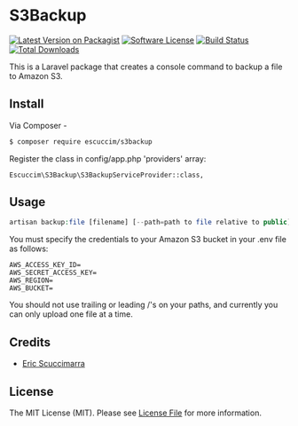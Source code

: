# S3Backup

[![Latest Version on Packagist][ico-version]][link-packagist]
[![Software License][ico-license]](LICENSE.md)
[![Build Status][ico-travis]][link-travis]
[![Total Downloads][ico-downloads]][link-downloads]

This is a Laravel package that creates a console command to backup a file to Amazon S3.

## Install

Via Composer -

``` bash
$ composer require escuccim/s3backup
```
Register the class in config/app.php 'providers' array:
```
Escuccim\S3Backup\S3BackupServiceProvider::class,
```

## Usage

``` php 
artisan backup:file [filename] [--path=path to file relative to public] [--dest=location to upload file to]
```
You must specify the credentials to your Amazon S3 bucket in your .env file as follows:
```
AWS_ACCESS_KEY_ID=
AWS_SECRET_ACCESS_KEY=
AWS_REGION=
AWS_BUCKET=
```
You should not use trailing or leading /'s on your paths, and currently you can only upload one file at a time.

## Credits

- [Eric Scuccimarra][link-author]

## License

The MIT License (MIT). Please see [License File](LICENSE.md) for more information.

[ico-version]: https://img.shields.io/packagist/v/escuccim/s3backup.svg?style=flat-square
[ico-license]: https://img.shields.io/badge/license-MIT-brightgreen.svg?style=flat-square
[ico-travis]: https://img.shields.io/travis/escuccim/s3backup/master.svg?style=flat-square
[ico-scrutinizer]: https://img.shields.io/scrutinizer/coverage/g/escuccim/s3backup.svg?style=flat-square
[ico-code-quality]: https://img.shields.io/scrutinizer/g/escuccim/s3backup.svg?style=flat-square
[ico-downloads]: https://img.shields.io/packagist/dt/escuccim/s3backup.svg?style=flat-square

[link-packagist]: https://packagist.org/packages/escuccim/s3backup
[link-travis]: https://travis-ci.org/escuccim/s3backup
[link-scrutinizer]: https://scrutinizer-ci.com/g/escuccim/s3backup/code-structure
[link-code-quality]: https://scrutinizer-ci.com/g/escuccim/s3backup
[link-downloads]: https://packagist.org/packages/escuccim/s3backup
[link-author]: https://github.com/escuccim
